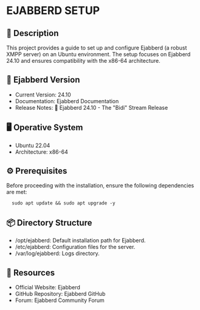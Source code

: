 # EJABBERD SETUP

## 📖 Description
This project provides a guide to set up and configure Ejabberd (a robust XMPP server) on an Ubuntu environment. The setup focuses on Ejabberd 24.10 and ensures compatibility with the x86-64 architecture.

## 🔖 Ejabberd Version
- Current Version: 24.10
- Documentation: Ejabberd Documentation
- Release Notes: 🚀 Ejabberd 24.10 - The "Bidi" Stream Release

## 🖥️ Operative System
- Ubuntu 22.04
- Architecture: x86-64

## ⚙️ Prerequisites
Before proceeding with the installation, ensure the following dependencies are met:
```
  sudo apt update && sudo apt upgrade -y
```

## 📦 Directory Structure
- /opt/ejabberd: Default installation path for Ejabberd.
- /etc/ejabberd: Configuration files for the server.
- /var/log/ejabberd: Logs directory.

## 🔗 Resources
- Official Website: Ejabberd
- GitHub Repository: Ejabberd GitHub
- Forum: Ejabberd Community Forum